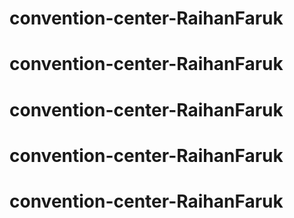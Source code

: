 # convention-center-RaihanFaruk
# convention-center-RaihanFaruk
# convention-center-RaihanFaruk
# convention-center-RaihanFaruk
# convention-center-RaihanFaruk
